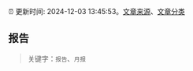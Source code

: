 :alarm_clock: 更新时间: 2024-12-03 13:45:53。[文章来源](/README.md)、[文章分类](/TAGS.md)

## 报告


> 关键字：`报告`、`月报`




